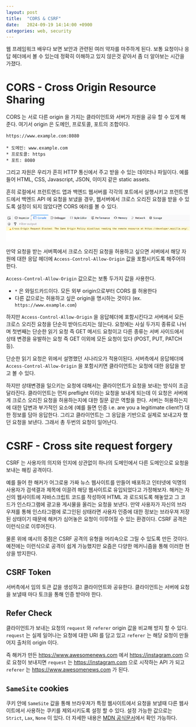 ```yaml
---
layout: post
title:  "CORS & CSRF"
date:   2024-09-19 14:14:00 +0900
categories: web, security
---
```

웹 프레임워크 배우다 보면 보안과 관련된 여러 약자를 마주하게 된다. 
보통 요청이나 응답 헤더에서 볼 수 있는데 정확히 이해하고 있지 않은것 같아서 좀 더 알아보는 시간을 가졌다.

# CORS - Cross Origin Resource Sharing
CORS 는 서로 다른 origin 을 가지는 클라이언트와 서버가 자원을 공유 할 수 있게 해준다.
여기서 origin 은 도메인, 프로토콜, 포트의 조합이다. 
```
https://www.example.com:8080

* 도메인: www.example.com
* 프로토콜: https
* 포트: 8080
```

그리고 자원은 우리가 흔히 HTTP 통신에서 주고 받을 수 있는 데이터나 파일이다. 예를 들어 HTML, CSS, Javascript, JSON, 이미지 같은 static assets.

흔히 로컬에서 프런트엔드 앱과 백엔드 웹서버를 각각의 포트에서 실행시키고 프런트엔드에서 백엔드 API 에 요청을 보냈을 경우, 웹서버에서 크로스 오리진 요청을 받을 수 있도록 설정이 되지 않았다면 CORS 에러를 볼 수 있다.

![CORS error message](/assets/images/cors-error.png)

만약 요청을 받는 서버쪽에서 크로스 오리진 요청을 허용하고 싶으면 서버에서 해당 자원에 대한 응답 헤더에 `Access-Control-Allow-Origin` 값을 포함시키도록 해주어야 한다.

`Access-Control-Allow-Origin` 값으로는 보통 두가지 값을 사용한다.
* `*` 은 와일드카드이다. 모든 외부 origin으로부터 CORS 를 허용한다
* 다른 값으로는 허용하고 싶은 origin을 명시하는 것이다 (ex. `https://www.example.com`)

하지만 `Access-Control-Allow-Origin` 을 응답헤더에 포함시킨다고 서버에서 모든 크로스 오리진 요청을 단순히 받아드리지는 않는다. 요청에는 사실 두가지 종류로 나뉘며 첫번째는 단순한 읽기 요청 즉 GET 메서드 요청이고 다른 종류는 서버 사이드에서 상태 변경을 유발하는 요청 즉 GET 이외에 모든 요청이 있다 (POST, PUT, PATCH 등). 

단순한 읽기 요청은 위에서 설명했던 시나리오가 적용이된다. 서버측에서 응답헤더에 `Access-Control-Allow-Origin` 을 포함시키면 클라이언트는 요청에 대한 응답을 받고 볼 수 있다.

하지만 상태변경을 일으키는 요청에 대해서는 클라이언트가 요청을 보내는 방식이 조금 달라진다. 클라이언트는 먼저 preflight 이라는 요청을 보내게 되는데 이 요청은 서버에게 크로스 오리진 요청을 허용하는지에 대한 질문 같은 역할을 한다. 서버는 허용하는지에 대한 답변과 부가적인 요소에 (예를 들면 인증 i.e. are you a legitimate client?) 대한 정보를 담아 응답한다. 그리고 클라이언트는 그 응답을 기반으로 실제로 보내고자 했던 요청을 보낸다. 그래서 총 두번의 요청이 일어난다.

# CSRF - Cross site request forgery
CSRF 는 사용자의 의지와 인지에 상관없이 하나의 도메인에서 다른 도메인으로 요청을 보내는 해킹 공격이다.

예를 들어 한 해커가 어그로용 가짜 뉴스 웹사이트를 만들어 배포하고 인터넷에 익명의 사용자가 검색결과 제목에 이끌려 해당 웹사이트로 유입되었다고 가정해보자. 해커는 자신의 웹사이트에 자바스크립트 코드를 작성하여 HTML 과 로드되도록 해놓았고 그 코드가 인스타그램에 광고용 게시물을 올리는 요청을 보낸다. 만약 사용자가 자신의 브라우져를 통해 인스타그램에 로그인된 상태라면 사용자 인증에 대한 정보는 브라우져 저장된 상태이기 때문에 해커가 심어놓은 요청이 이루어질 수 있는 환경이다. CSRF 공격은 이런식으로 이루어진다.

물론 위에 예시의 중점은 CSRF 공격의 유형을 머리속으로 그릴 수 있도록 만든 것이다. 예전에는 이런식으로 공격이 쉽게 가능했지만 요즘은 다양한 메커니즘을 통해 이러한 현상을 방지한다.

## CSRF Token
서버측에서 임의 토큰 값을 생성하고 클라이언트와 공유한다. 클라이언트는 서버에 요청을 보낼때 마다 토크을 통해 인증 받아야 한다.

## Refer Check
클라이언트가 보내는 요청의 `request` 와 `referer` origin 값을 비교해 방지 할 수 있다.
`request` 는 실제 일어나는 요청에 대한 URI 를 담고 있고 `referer` 는 해당 요청이 만들어지 출처의 origin 이다.

즉 해커가 만든 https://www.awesomenews.com 에서 https://instagram.com 으로 요청이 보내지면 `request` 는 https://instagram.com 으로 시작하는 API 가 되고 `referer` 는 https://www.awesomenews.com 가 된다.

## `SameSite` cookies
쿠키 안에 `SameSite` 값을 통해 브라우져가 특정 웹사이트에서 요청을 보낼때 다른 웹사이트에서 사용하는 쿠키를 제외시키도록 설정 할 수 있다. 설정 가능한 값으로는 `Strict`, `Lax`, `None` 이 있다. 더 자세한 내용은 [MDN 공식문서](https://developer.mozilla.org/en-US/docs/Web/Security/Practical_implementation_guides/CSRF_prevention)에서 확인 가능하다.
